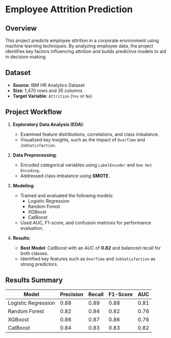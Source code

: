 # Employee Attrition Prediction

## Overview
This project predicts employee attrition in a corporate environment using machine learning techniques. By analyzing employee data, the project identifies key factors influencing attrition and builds predictive models to aid in decision-making.

## Dataset
- **Source**: IBM HR Analytics Dataset
- **Size**: 1,470 rows and 35 columns
- **Target Variable**: `Attrition` (`Yes` or `No`)

## Project Workflow
1. **Exploratory Data Analysis (EDA)**:
   - Examined feature distributions, correlations, and class imbalance.
   - Visualized key insights, such as the impact of `OverTime` and `JobSatisfaction`.

2. **Data Preprocessing**:
   - Encoded categorical variables using `LabelEncoder` and `One Hot Encoding`.
   - Addressed class imbalance using **SMOTE**.

3. **Modeling**:
   - Trained and evaluated the following models:
     - Logistic Regression
     - Random Forest
     - XGBoost
     - CatBoost
   - Used AUC, F1-score, and confusion matrices for performance evaluation.

4. **Results**:
   - **Best Model**: CatBoost with an AUC of **0.82** and balanced recall for both classes.
   - Identified key features such as `OverTime` and `JobSatisfaction` as strong predictors.

## Results Summary
| Model                | Precision | Recall | F1-Score | AUC  |
|----------------------|-----------|--------|----------|------|
| Logistic Regression  | 0.88      | 0.89   | 0.88     | 0.81 |
| Random Forest        | 0.82      | 0.84   | 0.82     | 0.76 |
| XGBoost              | 0.86      | 0.87   | 0.86     | 0.76 |
| CatBoost             | 0.84      | 0.83   | 0.83     | 0.82 |

